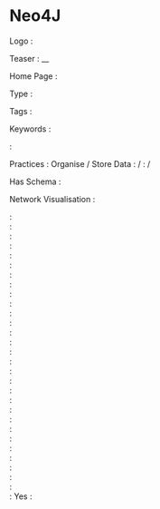 # Neo4J

Logo
:   ![]()

Teaser
:   __

Home Page
:   

Type
:   

Tags
:   

Keywords
:   

:   

Practices
:   Organise / Store Data
:    / 
:    / 

Has Schema
:   

Network Visualisation
:   


:   
:   
:   
:   
:   
:   
:   
:   
:   
:   
:   
:   
:   
:   
:   
:   
:   
:   
:   
:   
:   
:   
:   
:   
:   
:   
:   
:   
:   
:   Yes
:   
